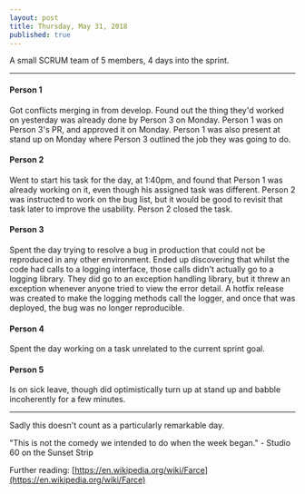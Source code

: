 ```yaml
---
layout: post
title: Thursday, May 31, 2018
published: true
---
```


A small SCRUM team of 5 members, 4 days into the sprint.

---

#### Person 1

Got conflicts merging in from develop. Found out the thing they'd worked on yesterday was already done by Person 3 on Monday. Person 1 was on Person 3's PR, and approved it on Monday. Person 1 was also present at stand up on Monday where Person 3 outlined the job they was going to do.

#### Person 2

Went to start his task for the day, at 1:40pm, and found that Person 1 was already working on it, even though his assigned task was different. Person 2 was instructed to work on the bug list, but it would be good to revisit that task later to improve the usability. Person 2 closed the task.

#### Person 3

Spent the day trying to resolve a bug in production that could not be reproduced in any other environment. Ended up discovering that whilst the code had calls to a logging interface, those calls didn't actually go to a logging library. They did go to an exception handling library, but it threw an exception whenever anyone tried to view the error detail. A hotfix release was created to make the logging methods call the logger, and once that was deployed, the bug was no longer reproducible.

#### Person 4

Spent the day working on a task unrelated to the current sprint goal.

#### Person 5

Is on sick leave, though did optimistically turn up at stand up and babble incoherently for a few minutes.

---

Sadly this doesn't count as a particularly remarkable day.

"This is not the comedy we intended to do when the week began." - Studio 60 on the Sunset Strip

Further reading: [https://en.wikipedia.org/wiki/Farce](https://en.wikipedia.org/wiki/Farce)